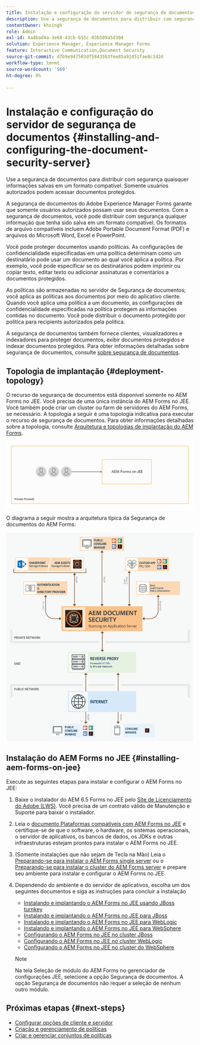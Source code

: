 ```yaml
---
title: Instalação e configuração do servidor de segurança de documentos
description: Use a segurança de documentos para distribuir com segurança quaisquer informações salvas em um formato compatível. Somente usuários autorizados podem acessar documentos protegidos.
contentOwner: khsingh
role: Admin
exl-id: 4a4bad4a-3e68-43cb-b55c-03b509a5d304
solution: Experience Manager, Experience Manager Forms
feature: Interactive Communication,Document Security
source-git-commit: d7b9e947503df58435b3fee85a92d51fae8c1d2d
workflow-type: tm+mt
source-wordcount: '569'
ht-degree: 0%

---
```


# Instalação e configuração do servidor de segurança de documentos {#installing-and-configuring-the-document-security-server}

Use a segurança de documentos para distribuir com segurança quaisquer informações salvas em um formato compatível. Somente usuários autorizados podem acessar documentos protegidos.

A segurança de documentos do Adobe Experience Manager Forms garante que somente usuários autorizados possam usar seus documentos. Com a segurança de documentos, você pode distribuir com segurança qualquer informação que tenha sido salva em um formato compatível. Os formatos de arquivo compatíveis incluem Adobe Portable Document Format (PDF) e arquivos do Microsoft Word, Excel e PowerPoint.

Você pode proteger documentos usando políticas. As configurações de confidencialidade especificadas em uma política determinam como um destinatário pode usar um documento ao qual você aplica a política. Por exemplo, você pode especificar se os destinatários podem imprimir ou copiar texto, editar texto ou adicionar assinaturas e comentários a documentos protegidos.

As políticas são armazenadas no servidor de Segurança de documentos; você aplica as políticas aos documentos por meio do aplicativo cliente. Quando você aplica uma política a um documento, as configurações de confidencialidade especificadas na política protegem as informações contidas no documento. Você pode distribuir o documento protegido por política para recipients autorizados pela política.

A segurança de documentos também fornece clientes, visualizadores e indexadores para proteger documentos, exibir documentos protegidos e indexar documentos protegidos. Para obter informações detalhadas sobre segurança de documentos, consulte [sobre segurança de documentos](/help/forms/using/admin-help/document-security.md).

## Topologia de implantação  {#deployment-topology}

O recurso de segurança de documentos está disponível somente no AEM Forms no JEE. Você precisa de uma única instância do AEM Forms no JEE. Você também pode criar um cluster ou farm de servidores do AEM Forms, se necessário. A topologia a seguir é uma topologia indicativa para executar o recurso de segurança de documentos. Para obter informações detalhadas sobre a topologia, consulte [Arquitetura e topologias de implantação do AEM Forms](aem-forms-architecture-deployment.md).

<!--fix above link-->

![Topologia do servidor de segurança de documentos](do-not-localize/document-security-server_topology.png)

O diagrama a seguir mostra a arquitetura típica da Segurança de documentos do AEM Forms:

![Ambiente típico de segurança de documentos](do-not-localize/document-security-typical-environment.png)

## Instalação do AEM Forms no JEE {#installing-aem-forms-on-jee}

Execute as seguintes etapas para instalar e configurar o AEM Forms no JEE:

1. Baixe o instalador do AEM 6.5 Forms no JEE pelo [Site de Licenciamento do Adobe (LWS)](https://licensing.adobe.com/). Você precisa de um contrato válido de Manutenção e Suporte para baixar o instalador.
1. Leia o [documento Plataformas compatíveis com AEM Forms no JEE](/help/forms/using/aem-forms-jee-supported-platforms.md) e certifique-se de que o software, o hardware, os sistemas operacionais, o servidor de aplicativos, os bancos de dados, os JDKs e outras infraestruturas estejam prontos para instalar o AEM Forms no JEE.
1. (Somente instalações que não sejam de Tecla na Mão) Leia o [Preparando-se para instalar o AEM Forms single server](https://www.adobe.com/go/learn_aemforms_prepareInstallsingle_64) ou o [Preparando-se para instalar o cluster do AEM Forms server](https://www.adobe.com/go/learn_aemforms_prepareInstallcluster_64) e prepare seu ambiente para instalar e configurar o AEM Forms no JEE.
1. Dependendo do ambiente e do servidor de aplicativos, escolha um dos seguintes documentos e siga as instruções para concluir a instalação

   * [Instalando e implantando o AEM Forms no JEE usando JBoss turnkey](https://www.adobe.com/go/learn_aemforms_installTurnkey_64)
   * [Instalando e implantando o AEM Forms no JEE para JBoss](https://www.adobe.com/go/learn_aemforms_installJBoss_64)
   * [Instalando e implantando o AEM Forms no JEE para WebLogic](https://www.adobe.com/go/learn_aemforms_installWebLogic_64)
   * [Instalando e implantando o AEM Forms no JEE para WebSphere](https://www.adobe.com/go/learn_aemforms_installWebSphere_64)
   * [Configurando o AEM Forms no JEE no cluster JBoss](https://www.adobe.com/go/learn_aemforms_clusterJBoss_64)
   * [Configurando o AEM Forms no JEE no cluster WebLogic](https://www.adobe.com/go/learn_aemforms_clusterWebLogic_64)
   * [Configurando o AEM Forms no JEE no cluster do WebSphere](https://www.adobe.com/go/learn_aemforms_clusterWebSphere_64)

   >[!NOTE]
   >
   >Na tela Seleção de módulo do AEM Forms no gerenciador de configurações JEE, selecione a opção Segurança de documentos. A opção Segurança de documentos não requer a seleção de nenhum outro módulo.

## Próximas etapas {#next-steps}

* [Configurar opções de cliente e servidor](/help/forms/using/admin-help/configuring-client-server-options.md)
* [Criação e gerenciamento de políticas](/help/forms/using/admin-help/creating-policies.md)
* [Criar e gerenciar conjuntos de políticas](/help/forms/using/admin-help/creating-policy-sets.md)
